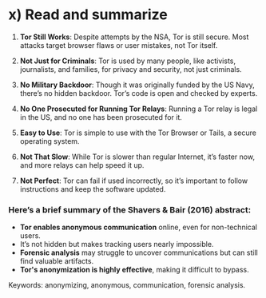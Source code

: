 # x) Read and summarize

1. **Tor Still Works**: Despite attempts by the NSA, Tor is still secure. Most attacks target browser flaws or user mistakes, not Tor itself.

2. **Not Just for Criminals**: Tor is used by many people, like activists, journalists, and families, for privacy and security, not just criminals.

3. **No Military Backdoor**: Though it was originally funded by the US Navy, there’s no hidden backdoor. Tor’s code is open and checked by experts.

4. **No One Prosecuted for Running Tor Relays**: Running a Tor relay is legal in the US, and no one has been prosecuted for it.

5. **Easy to Use**: Tor is simple to use with the Tor Browser or Tails, a secure operating system.

6. **Not That Slow**: While Tor is slower than regular Internet, it’s faster now, and more relays can help speed it up.

7. **Not Perfect**: Tor can fail if used incorrectly, so it’s important to follow instructions and keep the software updated. 

### Here’s a brief summary of the **Shavers & Bair (2016) abstract**:

- **Tor enables anonymous communication** online, even for non-technical users.
- It’s not hidden but makes tracking users nearly impossible.
- **Forensic analysis** may struggle to uncover communications but can still find valuable artifacts.
- **Tor's anonymization is highly effective**, making it difficult to bypass. 

Keywords: anonymizing, anonymous, communication, forensic analysis.
